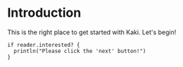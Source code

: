 # Introduction

This is the right place to get started with Kaki. Let's begin!

```kaki
if reader.interested? {
  println("Please click the 'next' button!")
}
